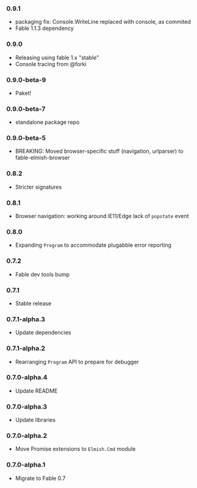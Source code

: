### 0.9.1

* packaging fix: Console.WriteLine replaced with console, as commited
* Fable 1.1.3 dependency

### 0.9.0

* Releasing using fable 1.x "stable"
* Console tracing from @forki

### 0.9.0-beta-9

* Paket!

### 0.9.0-beta-7

* standalone package repo

### 0.9.0-beta-5

* BREAKING: Moved browser-specific stuff (navigation, urlparser) to fable-elmish-browser

### 0.8.2

* Stricter signatures

### 0.8.1

* Browser navigation: working around IE11/Edge lack of `popstate` event

### 0.8.0

* Expanding `Program` to accommodate plugabble error reporting

### 0.7.2

* Fable dev tools bump

### 0.7.1

* Stable release

### 0.7.1-alpha.3

* Update dependencies

### 0.7.1-alpha.2

* Rearranging `Program` API to prepare for debugger

### 0.7.0-alpha.4

* Update README

### 0.7.0-alpha.3

* Update libraries

### 0.7.0-alpha.2

* Move Promise extensions to `Elmish.Cmd` module

### 0.7.0-alpha.1

* Migrate to Fable 0.7
